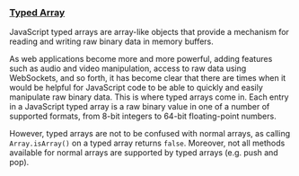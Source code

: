 ### [Typed Array](https://developer.mozilla.org/en-US/docs/Web/JavaScript/Typed_arrays)

JavaScript typed arrays are array-like objects that provide a mechanism for reading and writing
raw binary data in memory buffers.

As web applications become more and more powerful, adding features such as audio and video
manipulation, access to raw data using WebSockets, and so forth, it has become clear that
there are times when it would be helpful for JavaScript code to be able to quickly and easily
manipulate raw binary data. This is where typed arrays come in. Each entry in a JavaScript
typed array is a raw binary value in one of a number of supported formats, from 8-bit
integers to 64-bit floating-point numbers.

However, typed arrays are not to be confused with normal arrays, as calling `Array.isArray()`
on a typed array returns `false`. Moreover, not all methods available for normal arrays
are supported by typed arrays (e.g. push and pop).
